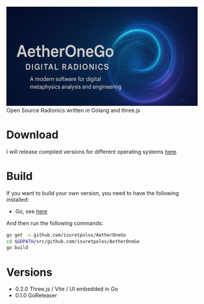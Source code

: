 ![alt](go/images/aetheronego.jpg)
Open Source Radionics written in Golang and three.js

# Download
I will release compiled versions for different operating systems [here](https://github.com/isuretpolos/AetherOneGo/releases/latest).

# Build
If you want to build your own version, you need to have the following installed:
- Go, see [here](https://golang.org/doc/install)

And then run the following commands:
```bash
go get -u github.com/isuretpolos/AetherOneGo
cd $GOPATH/src/github.com/isuretpolos/AetherOneGo
go build
```

# Versions
- 0.2.0 Three.js / Vite / UI embedded in Go
- 0.1.0 GoReleaser
